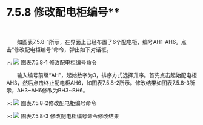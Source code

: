 # 7.5.8 修改配电柜编号**
<br/>

&emsp;&emsp;如图表7.5.8-1所示，在界面上已经布置了6个配电柜，编号AH1-AH6。点击“修改配电柜编号”命令，弹出如下对话框。


:-: ![](images/439.png)
图表7.5.8-1 修改配电柜编号命令

&emsp;&emsp;输入编号前缀“AH”，起始数字为3，排序方式选择升序。首先点击起始配电柜AH3，然后点击终止配电柜AH6，如图表7.5.8-2所示。修改结果如图表7.5.8-3所示，AH3~AH6修改为BH3~BH6。

:-: ![](images/440.png)
图表7.5.8-2修改配电柜编号命令

:-: ![](images/441.png)
图表7.5.8-3 修改配电柜编号命令修改结果